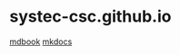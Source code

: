 # systec-csc.github.io

[mdbook](https://systec-csc.github.io/my-first-book-example)
[mkdocs](https://systec-csc.github.io/my-second-book-example)
